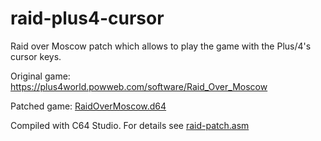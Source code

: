 # raid-plus4-cursor
Raid over Moscow patch which allows to play the game with the Plus/4's cursor keys.

Original game: https://plus4world.powweb.com/software/Raid_Over_Moscow

Patched game: [RaidOverMoscow.d64](patched/RaidOverMoscow.d64)

Compiled with C64 Studio. For details see [raid-patch.asm](raid-patch.asm)
